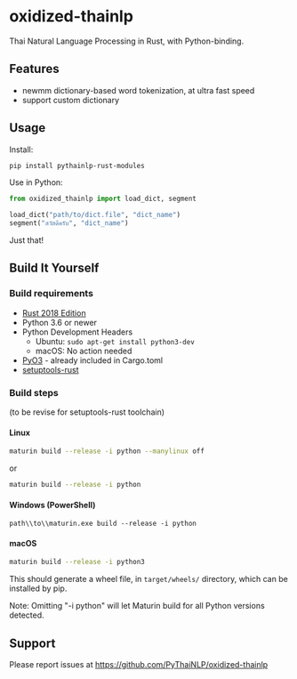 # oxidized-thainlp

Thai Natural Language Processing in Rust, with Python-binding.

## Features

- newmm dictionary-based word tokenization, at ultra fast speed
- support custom dictionary

## Usage

Install:
```bash
pip install pythainlp-rust-modules
```

Use in Python:
```python
from oxidized_thainlp import load_dict, segment

load_dict("path/to/dict.file", "dict_name")
segment("สวัสดีครับ", "dict_name")
```

Just that!

## Build It Yourself

### Build requirements

- [Rust 2018 Edition](https://www.rust-lang.org/tools/install)
- Python 3.6 or newer
- Python Development Headers
  - Ubuntu: `sudo apt-get install python3-dev`
  - macOS: No action needed
- [PyO3](https://github.com/PyO3/pyo3) - already included in Cargo.toml
- [setuptools-rust](https://github.com/PyO3/setuptools-rust)

### Build steps

(to be revise for setuptools-rust toolchain)

#### Linux
```bash
maturin build --release -i python --manylinux off
```
or
```bash
maturin build --release -i python
```

#### Windows (PowerShell)
```shell
path\\to\\maturin.exe build --release -i python
```

#### macOS
```zsh
maturin build --release -i python3
```

This should generate a wheel file, in `target/wheels/` directory, which can be installed by pip.

Note: Omitting "-i python" will let Maturin build for all Python versions detected.

## Support

Please report issues at https://github.com/PyThaiNLP/oxidized-thainlp
